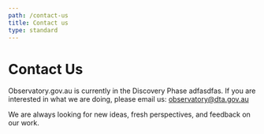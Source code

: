 ```yaml
---
path: /contact-us
title: Contact us
type: standard
---
```


# Contact Us

Observatory.gov.au is currently in the Discovery Phase adfasdfas. If you are interested in what we are doing, please email us: [observatory@dta.gov.au](mailto:observatory@dta.gov.au)

We are always looking for new ideas, fresh perspectives, and feedback on our work.
